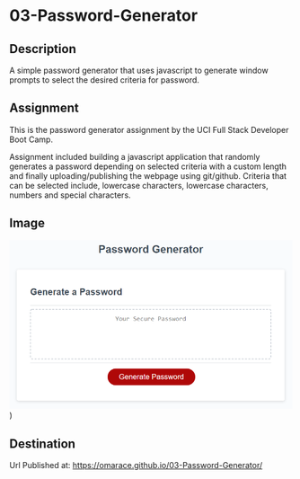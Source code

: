 # 03-Password-Generator

## Description

A simple password generator that uses javascript to generate window prompts to select the desired criteria for password.

## Assignment

This is the password generator assignment by the UCI Full Stack Developer Boot Camp.

Assignment included building a javascript application that randomly generates a password depending on selected criteria with a custom length and finally uploading/publishing the webpage using git/github. Criteria that can be selected include, lowercase characters, lowercase characters, numbers and special characters.

## Image

![image of password generator built ](Assets/03-javascript-homework-demo.png))

## Destination

Url Published at: https://omarace.github.io/03-Password-Generator/